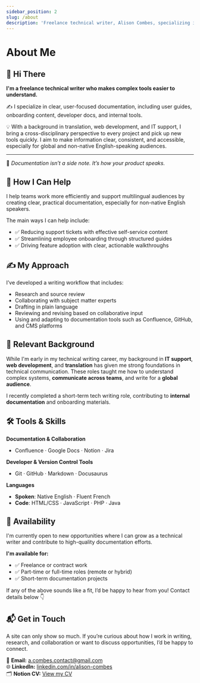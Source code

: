 ```yaml
---
sidebar_position: 2
slug: /about
description: 'Freelance technical writer, Alison Combes, specializing in clear, user-focused documentation: user guides, onboarding content, developer docs, and internal tools.'
---
```


# About Me

## 👋 Hi There

**I'm a freelance technical writer who makes complex tools easier to understand.**

✍️ I specialize in clear, user-focused documentation, including user guides, onboarding content, developer docs, and internal tools.

💡 With a background in translation, web development, and IT support, I bring a cross-disciplinary perspective to every project and pick up new tools quickly. I aim to make information clear, consistent, and accessible, especially for global and non-native English-speaking audiences.

---

📘 *Documentation isn’t a side note. It’s how your product speaks.*

## 🧩 How I Can Help

I help teams work more efficiently and support multilingual audiences by creating clear, practical documentation, especially for non-native English speakers.

The main ways I can help include:
- ✅ Reducing support tickets with effective self-service content  
- ✅ Streamlining employee onboarding through structured guides  
- ✅ Driving feature adoption with clear, actionable walkthroughs  

## ✍️ My Approach

I’ve developed a writing workflow that includes:

- Research and source review
- Collaborating with subject matter experts
- Drafting in plain language
- Reviewing and revising based on collaborative input
- Using and adapting to documentation tools such as Confluence, GitHub, and CMS platforms

## 💼 Relevant Background
While I'm early in my technical writing career, my background in **IT support**, **web development**, and **translation** has given me strong foundations in technical communication. These roles taught me how to understand complex systems, **communicate across teams**, and write for a **global audience**.

I recently completed a short-term tech writing role, contributing to **internal documentation** and onboarding materials.


## 🛠️ Tools & Skills
**Documentation & Collaboration**  
- Confluence · Google Docs · Notion · Jira  

**Developer & Version Control Tools**  
- Git · GitHub · Markdown · Docusaurus  

**Languages**  
- **Spoken**: Native English · Fluent French  
- **Code**: HTML/CSS · JavaScript · PHP · Java


## 📌 Availability

I'm currently open to new opportunities where I can grow as a technical writer and contribute to high-quality documentation efforts.

**I'm available for:**
- ✅ Freelance or contract work
- ✅ Part-time or full-time roles (remote or hybrid)
- ✅ Short-term documentation projects

If any of the above sounds like a fit, I’d be happy to hear from you! Contact details below 👇

## 📬 Get in Touch

A site can only show so much. If you’re curious about how I work in writing, research, and collaboration or want to discuss opportunities, I’d be happy to connect.

📧 **Email:** a.combes.contact@gmail.com  
🌐 **LinkedIn:** [linkedin.com/in/alison-combes](https://www.linkedin.com/in/alison-combes)  
🗂️ **Notion CV:** [View my CV](https://lc.cx/OC6VJh)
